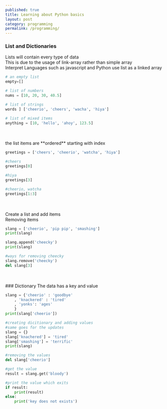 ```yaml
---
published: true
title: Learning about Python basics
layout: post
category: programming
permalink: /programming/
---
```


### List and Dictionaries
Lists will contain every type of data
<br>This is due to the usage of link-array rather than simple array 
<br>Interpret Languages such as javascript and Python use list as a linked array

``` python
# an empty list
empty=[]

# list of numbers
nums = [10, 20, 30, 40.5]

# list of strings
words ] ['cheerio', 'cheers', 'wacha', 'hiya']

# list of mixed items
anything = [10, 'hello', 'ahoy', 123.5]
```
<br>
<br>the list items are **ordered** starting with index

``` python
greetings = ['cheers', 'cheerio', 'watcha', 'hiya'] 

#cheers
greetings[0]

#hiya
greetings[3]

#cheerio, watcha
greetings[1:3]

```

<br>
<br> Create a list and add items 
<br> Removing items 

``` python
slang = ['cheerio', 'pip pip', 'smashing']
print(slang)

slang.append('cheecky')
print(slang)

#ways for removing cheecky
slang.remove('cheecky')
del slang[3]

```

<br>
<br> ### Dictionary
The data has a key and value

``` python
slang = {'cheerio' : 'goodbye'
	, 'knackered' : 'tired'
 	, 'yonks': 'ages'
	}
print(slang['cheerio'])

#creating dicitionary and adding values
#same goes for the updates
slang = {}
slang['knachered'] = 'tired'
slang['smashing'] = 'terrific'
print(slang)

#removing the values
del slang['cheerio']

#get the value
result = slang.get('bloody')

#print the value which exits
if result:
	print(result)
else:
	print('key does not exists')

```


















```





